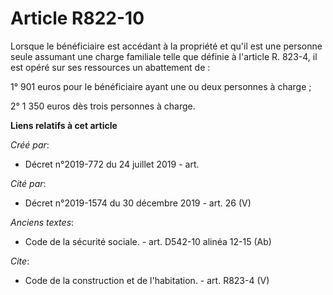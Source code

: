 # Article R822-10

Lorsque le bénéficiaire est accédant à la propriété et qu'il est une personne seule assumant une charge familiale telle que
définie à l'article R. 823-4, il est opéré sur ses ressources un abattement de : 

1° 901 euros pour le bénéficiaire ayant une ou deux personnes à charge ; 

2° 1 350 euros dès trois personnes à charge.

**Liens relatifs à cet article**

_Créé par_:

  - Décret n°2019-772 du 24 juillet 2019 - art.

_Cité par_:

  - Décret n°2019-1574 du 30 décembre 2019 - art. 26 (V)

_Anciens textes_:

  - Code de la sécurité sociale. - art. D542-10 alinéa 12-15 (Ab)

_Cite_:

  - Code de la construction et de l'habitation. - art. R823-4 (V)
